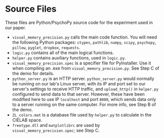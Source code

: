 # Source Files

These files are Python/PsychoPy source code for the experiment used in our paper. 

* `visual_memory_precision.py` calls the main code function. You will need the following Python packages: `ctypes`, `pathlib`, `numpy`, `scipy`, `psychopy`, `pillow`, `pyglet`, `dropbox`, `requests`.
* `logic.py` contains all of the main logical functions.
* `helper.py` contains auxiliary functions, used in `logic.py`.
* `visual_memory_precision.spec` is a specifier file for PyInstaller. Use it when compiling an .exe from `visual_memory_precision.py`. See Step C of the demo for details.
* `python_server.py` is an HTTP server. `python_server.py` would normally be running on our lab's Linux server, with its IP and port set to our server's settings to receive HTTP traffic, and `upload_http()` in `helper.py` configured to send data to that server. However, these have been modified here to use IP `localhost` and port `8000`, which sends data only to a server running on the same computer. For more info, see Step B of the demo.
* `ZL_colors.mat` is a database file used by `helper.py` to calculate in the CIELAB space.
* `freetype.dll` and `matplotlibrc` are used by `visual_memory_precision.spec`; see Step C.
